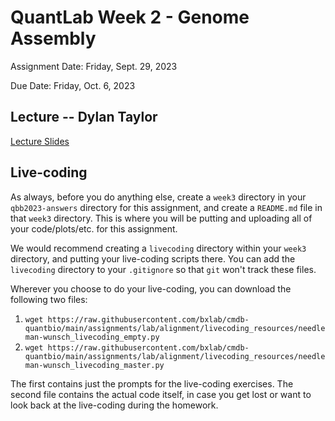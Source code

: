 # QuantLab Week 2 - Genome Assembly

Assignment Date: Friday, Sept. 29, 2023

Due Date: Friday, Oct. 6, 2023

## Lecture -- Dylan Taylor

[Lecture Slides](https://docs.google.com/presentation/d/1IRm-2vsaJLWN2YV0us_UHHwVVDEfrvXu8zW-9zc0Jec/edit?usp=sharing)

## Live-coding

As always, before you do anything else, create a `week3` directory in your `qbb2023-answers` directory for this assignment, and create a `README.md` file in that `week3` directory. This is where you will be putting and uploading all of your code/plots/etc. for this assignment.

We would recommend creating a `livecoding` directory within your `week3` directory, and putting your live-coding scripts there. You can add the `livecoding` directory to your `.gitignore` so that `git` won't track these files.

Wherever you choose to do your live-coding, you can download the following two files:
1. `wget https://raw.githubusercontent.com/bxlab/cmdb-quantbio/main/assignments/lab/alignment/livecoding_resources/needleman-wunsch_livecoding_empty.py`
2. `wget https://raw.githubusercontent.com/bxlab/cmdb-quantbio/main/assignments/lab/alignment/livecoding_resources/needleman-wunsch_livecoding_master.py`

The first contains just the prompts for the live-coding exercises. The second file contains the actual code itself, in case you get lost or want to look back at the live-coding during the homework.

<!--## Homework Assignment

Complete the homework assignment in your `week3` submission directory in your `qbb2023-answers`.

[Homework assignment](https://bxlab.github.io/cmdb-quantbio/assignments/lab/genome_assembly/assignment)-->

<br><br>
